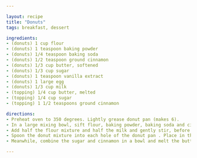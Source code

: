 ```yaml
---

layout: recipe
title: "Donuts"
tags: breakfast, dessert

ingredients:
- (donuts) 1 cup flour
- (donuts) 1 teaspoon baking powder
- (donuts) 1/4 teaspoon baking soda
- (donuts) 1/2 teaspoon ground cinnamon
- (donuts) 1/3 cup butter, softened
- (donuts) 1/3 cup sugar
- (donuts) 1 teaspoon vanilla extract
- (donuts) 1 large egg
- (donuts) 1/3 cup milk
- (topping) 1/4 cup butter, melted
- (topping) 1/4 cup sugar
- (topping) 1 1/2 teaspoons ground cinnamon

directions:
- Preheat oven to 350 degrees. Lightly grease donut pan (makes 6).
- In a large mixing bowl, sift flour, baking powder, baking soda and cinnamon. In a separate bowl, beat the butter, sugar and vanilla with an electric mixer for 1-2 minutes until combined. Add egg and beat again.
- Add half the flour mixture and half the milk and gently stir, before adding the remaining flour and milk.
- Spoon the donut mixture into each hole of the donut pan . Place in the oven and bake for 12 minutes.
- Meanwhile, combine the sugar and cinnamon in a bowl and melt the butter. Once the donuts are ready,  gently transfer to a wire rack. Using a pastry brush, brush each donut, one at a time, with butter and then generously coat with cinnamon sugar.

---
```

